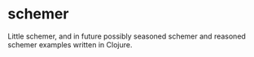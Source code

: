 schemer
=======

Little schemer, and in future possibly seasoned schemer and reasoned schemer examples written in Clojure.
